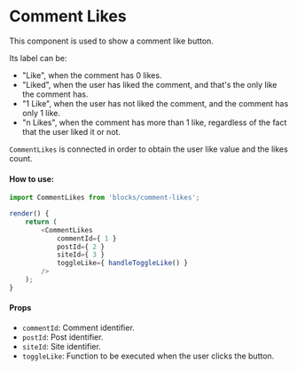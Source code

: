 Comment Likes
=============

This component is used to show a comment like button.

Its label can be:

* "Like", when the comment has 0 likes.
* "Liked", when the user has liked the comment, and that's the only like the comment has.
* "1 Like", when the user has not liked the comment, and the comment has only 1 like.
* "n Likes", when the comment has more than 1 like, regardless of the fact that the user liked it or not.

`CommentLikes` is connected in order to obtain the user like value and the likes count.

#### How to use:

```js
import CommentLikes from 'blocks/comment-likes';

render() {
	return (
		<CommentLikes
			commentId={ 1 }
			postId={ 2 }
			siteId={ 3 }
			toggleLike={ handleToggleLike() }
		/>
	);
}
```

#### Props

* `commentId`: Comment identifier.
* `postId`: Post identifier.
* `siteId`: Site identifier.
* `toggleLike`: Function to be executed when the user clicks the button.

